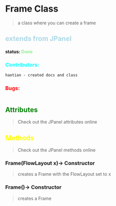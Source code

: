 # Frame Class 
> a class where you can create a frame
##  <span style="color:lightblue;">extends from JPanel</span>
#### status: <span style="color:LightGreen;">Done</span>
### <span style="color:cyan;">Contributors:</span>
```diff
haotian - created docs and class
```

### <span style="color:red;">Bugs:</span>
```diff
```
## <span style="color:green;">Attributes</span>
>Check out the JPanel attributes online

## <span style="color:yellow;">Methods</span>
>Check out the JPanel methods online
### **Frame(FlowLayout x)**-> Constructor
>creates a Frame with the FlowLayout set to x
### **Frame()**-> Constructor
>creates a Frame



